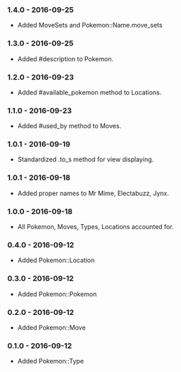 ### 1.4.0 - 2016-09-25

* Added MoveSets and Pokemon::Name.move_sets

### 1.3.0 - 2016-09-25

* Added #description to Pokemon.

### 1.2.0 - 2016-09-23

* Added #available_pokemon method to Locations.

### 1.1.0 - 2016-09-23

* Added #used_by method to Moves.

### 1.0.1 - 2016-09-19

* Standardized .to_s method for view displaying.

### 1.0.1 - 2016-09-18

* Added proper names to Mr Mime, Electabuzz, Jynx.

### 1.0.0 - 2016-09-18

* All Pokemon, Moves, Types, Locations accounted for.

### 0.4.0 - 2016-09-12

* Added Pokemon::Location

### 0.3.0 - 2016-09-12

* Added Pokemon::Pokemon

### 0.2.0 - 2016-09-12

* Added Pokemon::Move

### 0.1.0 - 2016-09-12

* Added Pokemon::Type
